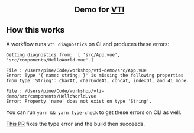 <p>
  <h2 align="center">Demo for <a href='https://vuejs.github.io/vetur/vti.html'>VTI</a></h2>
</p>

## How this works

A workflow runs `vti diagnostics` on CI and produces these errors:

```
Getting diagnostics from:  [ 'src/App.vue', 'src/components/HelloWorld.vue' ] 

File : /Users/pine/Code/workshop/vti-demo/src/App.vue
Error: Type '{ name: string; }' is missing the following properties from type 'String': charAt, charCodeAt, concat, indexOf, and 41 more.

File : /Users/pine/Code/workshop/vti-demo/src/components/HelloWorld.vue
Error: Property 'name' does not exist on type 'String'.
```

You can run `yarn && yarn type-check` to get these errors on CLI as well.

[This PR](https://github.com/octref/vti-demo/pulls/1) fixes the type error and the build then succeeds.